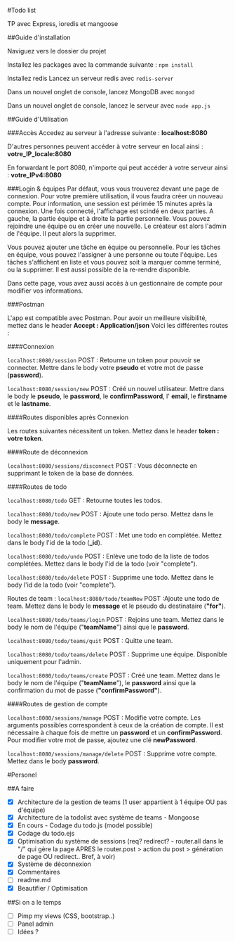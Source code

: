 #Todo list

TP avec Express, ioredis et mangoose

##Guide d'installation

Naviguez vers le dossier du projet

Installez les packages avec la commande suivante :
`npm install`

Installez redis
Lancez un serveur redis avec
`redis-server`

Dans un nouvel onglet de console, lancez MongoDB avec
`mongod`

Dans un nouvel onglet de console, lancez le serveur avec
`node app.js`

##Guide d'Utilisation

###Accès
Accedez au serveur à l'adresse suivante :
**localhost:8080**

D'autres personnes peuvent accéder à votre serveur en local ainsi :
**votre_IP_locale:8080**

En forwardant le port 8080, n'importe qui peut accéder à votre serveur ainsi :
**votre_IPv4:8080**

###Login & équipes
Par défaut, vous vous trouverez devant une page de connexion. Pour votre première utilisation, il vous faudra créer un nouveau compte. Pour information, une session est périmée 15 minutes après la connexion.
Une fois connecté, l'affichage est scindé en deux parties. A gauche, la partie équipe et à droite la partie personnelle.
Vous pouvez rejoindre une équipe ou en créer une nouvelle. Le créateur est alors l'admin de l'équipe. Il peut alors la supprimer.

Vous pouvez ajouter une tâche en équipe ou personnelle. Pour les tâches en équipe, vous pouvez l'assigner à une personne ou toute l'équipe. Les tâches s'affichent en liste et vous pouvez soit la marquer comme terminé, ou la supprimer.
Il est aussi possible de la re-rendre disponible.

Dans cette page, vous avez aussi accès à un gestionnaire de compte pour modifier vos informations.

###Postman

L'app est compatible avec Postman.
Pour avoir un meilleure visibilité, mettez dans le header **Accept : Application/json**
Voici les différentes routes :

####Connexion

`localhost:8080/session` POST : Retourne un token pour pouvoir se connecter. Mettre dans le body votre **pseudo** et votre mot de passe (**password**).

`localhost:8080/session/new` POST : Créé un nouvel utilisateur. Mettre dans le body le **pseudo**, le **password**, le **confirmPassword**, l' **email**, le **firstname** et le **lastname**.

####Routes disponibles après Connexion

Les routes suivantes nécessitent un token. Mettez dans le header **token : votre token**.

####Route de déconnexion

`localhost:8080/sessions/disconnect` POST : Vous déconnecte en supprimant le token de la base de données.

####Routes de todo

`localhost:8080/todo` GET : Retourne toutes les todos.

`localhost:8080/todo/new` POST : Ajoute une todo perso. Mettez dans le body le **message**.

`localhost:8080/todo/complete` POST : Met une todo en complétée. Mettez dans le body l'id de la todo (**_id**).

`localhost:8080/todo/undo` POST : Enlève une todo de la liste de todos complétées. Mettez dans le body l'id de la todo (voir "complete").

`localhost:8080/todo/delete` POST : Supprime une todo. Mettez dans le body l'id de la todo (voir "complete").

Routes de team :
`localhost:8080/todo/teamNew` POST :Ajoute une todo de team. Mettez dans le body le **message** et le pseudo du destinataire (**"for"**).

`localhost:8080/todo/teams/login` POST : Rejoins une team. Mettez dans le body le nom de l'équipe ("**teamName**") ainsi que le **password**.

`localhost:8080/todo/teams/quit` POST : Quitte une team.

`localhost:8080/todo/teams/delete` POST : Supprime une équipe. Disponible uniquement pour l'admin.

`localhost:8080/todo/teams/create` POST : Créé une team. Mettez dans le body le nom de l'équipe ("**teamName**"), le **password** ainsi que la confirmation du mot de passe (**"confirmPassword"**).

####Routes de gestion de compte

`localhost:8080/sessions/manage` POST : Modifie votre compte. Les arguments possibles correspondent à ceux de la création de compte. Il est nécessaire à chaque fois de mettre un **password** et un **confirmPassword**. Pour modifier votre mot de passe, ajoutez une clé **newPassword**.

`localhost:8080/sessions/manage/delete` POST : Supprime votre compte. Mettez dans le body **password**.

#Personel

##A faire

- [x] Architecture de la gestion de teams (1 user appartient à 1 équipe OU pas d'équipe)
- [x] Architecture de la todolist avec système de teams - Mongoose
- [x] En cours - Codage du todo.js (model possible)
- [x] Codage du todo.ejs
- [x] Optimisation du système de sessions (req? redirect? - router.all dans le "/" qui gère la page APRES le router.post > action du post > génération de page OU redirect.. Bref, à voir)
- [x] Système de déconnexion
- [x] Commentaires
- [ ] readme.md
- [x] Beautifier / Optimisation

##Si on a le temps

- [ ] Pimp my views (CSS, bootstrap..)
- [ ] Panel admin
- [ ] Idées ?
